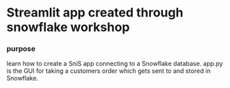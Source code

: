 # Streamlit app created through snowflake workshop 

### purpose 

learn how to create a SniS app connecting to a Snowflake database. app.py is the GUI for taking a customers order which gets sent to  and stored in Snowflake.
